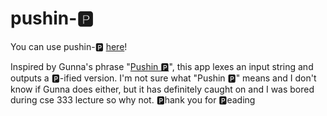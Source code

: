 # pushin-🅿️

You can use pushin-🅿️ [here](https://yayabosh.github.io/pushin-P/)!

Inspired by Gunna's phrase "[Pushin 🅿️](https://twitter.com/1GunnaGunna/status/1479294831381811205?s=20)", this app lexes an input string and outputs a 🅿️-ified version. I'm not sure what "Pushin 🅿️" means and I don't know if Gunna does either, but it has definitely caught on and I was bored during cse 333 lecture so why not. 🅿️hank you for 🅿️eading
